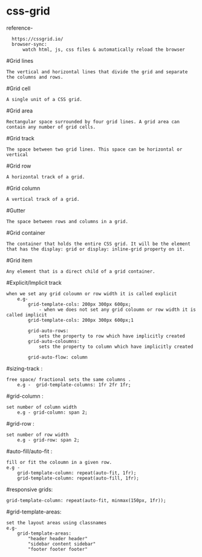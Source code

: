 # css-grid
  reference-
  
	  https://cssgrid.io/
	  browser-sync:
		  watch html, js, css files & automatically reload the browser
		  

#Grid lines
	
	The vertical and horizontal lines that divide the grid and separate the columns and rows.
#Grid cell
 
 	A single unit of a CSS grid.
#Grid area
	
	Rectangular space surrounded by four grid lines. A grid area can contain any number of grid cells.
#Grid track
	
	The space between two grid lines. This space can be horizontal or vertical
#Grid row
	
	A horizontal track of a grid.
#Grid column
	
	A vertical track of a grid.
#Gutter
	
	The space between rows and columns in a grid.
#Grid container
	
	The container that holds the entire CSS grid. It will be the element that has the display: grid or display: inline-grid property on it.
#Grid item
	
	Any element that is a direct child of a grid container.
#Explicit/Implicit track
	
	when we set any grid coloumn or row width it is called explicit
		e.g-
			grid-template-cols: 200px 300px 600px;
				- when we does not set any grid coloumn or row width it is called implicit
			grid-template-cols: 200px 300px 600px;1

			grid-auto-rows:
				sets the property to row which have implicitly created
			grid-auto-coloumns:
				sets the property to column which have implicitly created

			grid-auto-flow: column
#sizing-track :
	
	free space/ fractional sets the same columns .
		e.g -  grid-template-columns: 1fr 2fr 1fr;
#grid-column :
	
	set number of column width
		e.g - grid-column: span 2;

#grid-row :
	
	set number of row width
		e.g - grid-row: span 2;

#auto-fill/auto-fit :
	
	fill or fit the coloumn in a given row.
	e.g -
		grid-template-column: repeat(auto-fit, 1fr);
		grid-template-column: repeat(auto-fill, 1fr);

#responsive grids:
	
	grid-template-column: repeat(auto-fit, minmax(150px, 1fr));

#grid-template-areas:
	
	set the layout areas using classnames
	e.g-
		grid-template-areas:
			"header header header"
			"sidebar content sidebar"
			"footer footer footer"
